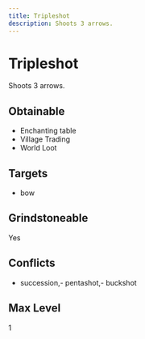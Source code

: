 ```yaml
---
title: Tripleshot
description: Shoots 3 arrows.
---
```

# Tripleshot
Shoots 3 arrows.
## Obtainable
- Enchanting table
- Village Trading
- World Loot
## Targets
- bow
## Grindstoneable
Yes
## Conflicts
- succession,- pentashot,- buckshot
## Max Level
1

